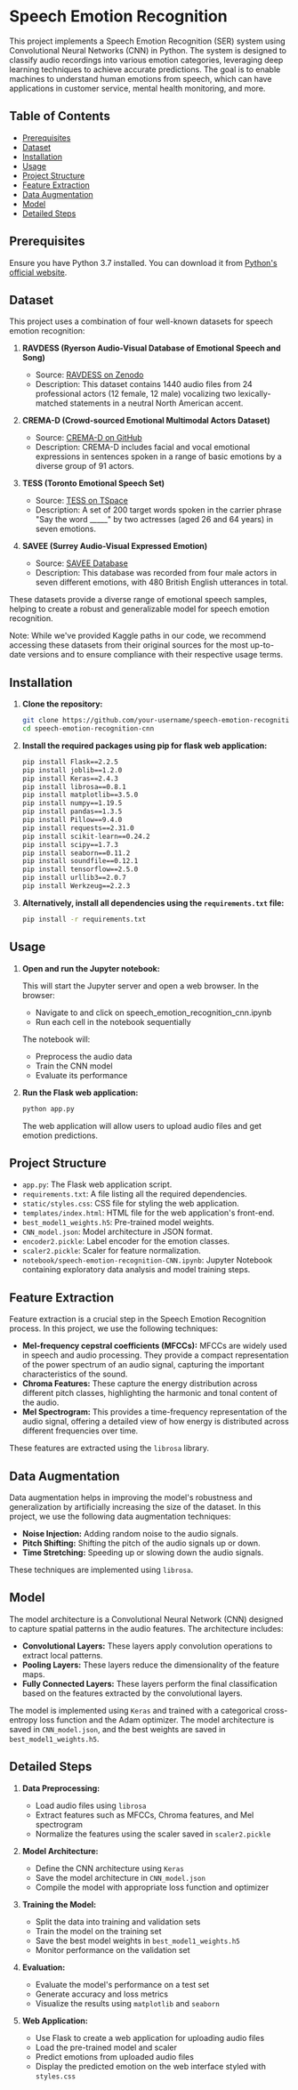 # Speech Emotion Recognition 

This project implements a Speech Emotion Recognition (SER) system using Convolutional Neural Networks (CNN) in Python. The system is designed to classify audio recordings into various emotion categories, leveraging deep learning techniques to achieve accurate predictions. The goal is to enable machines to understand human emotions from speech, which can have applications in customer service, mental health monitoring, and more.

## Table of Contents

- [Prerequisites](#prerequisites)
- [Dataset](#dataset)
- [Installation](#installation)
- [Usage](#usage)
- [Project Structure](#project-structure)
- [Feature Extraction](#feature-extraction)
- [Data Augmentation](#data-augmentation)
- [Model](#model)
- [Detailed Steps](#detailed-steps)

## Prerequisites

Ensure you have Python 3.7 installed. You can download it from [Python's official website](https://www.python.org/downloads/release/python-370/).

## Dataset

This project uses a combination of four well-known datasets for speech emotion recognition:

1. **RAVDESS (Ryerson Audio-Visual Database of Emotional Speech and Song)**
   - Source: [RAVDESS on Zenodo](https://zenodo.org/record/1188976)
   - Description: This dataset contains 1440 audio files from 24 professional actors (12 female, 12 male) vocalizing two lexically-matched statements in a neutral North American accent.

2. **CREMA-D (Crowd-sourced Emotional Multimodal Actors Dataset)**
   - Source: [CREMA-D on GitHub](https://github.com/CheyneyComputerScience/CREMA-D)
   - Description: CREMA-D includes facial and vocal emotional expressions in sentences spoken in a range of basic emotions by a diverse group of 91 actors.

3. **TESS (Toronto Emotional Speech Set)**
   - Source: [TESS on TSpace](https://tspace.library.utoronto.ca/handle/1807/24487)
   - Description: A set of 200 target words spoken in the carrier phrase "Say the word _____" by two actresses (aged 26 and 64 years) in seven emotions.

4. **SAVEE (Surrey Audio-Visual Expressed Emotion)**
   - Source: [SAVEE Database](http://kahlan.eps.surrey.ac.uk/savee/)
   - Description: This database was recorded from four male actors in seven different emotions, with 480 British English utterances in total.

These datasets provide a diverse range of emotional speech samples, helping to create a robust and generalizable model for speech emotion recognition.

Note: While we've provided Kaggle paths in our code, we recommend accessing these datasets from their original sources for the most up-to-date versions and to ensure compliance with their respective usage terms.

## Installation

1. **Clone the repository:**

    ```bash
    git clone https://github.com/your-username/speech-emotion-recognition-cnn.git
    cd speech-emotion-recognition-cnn
    ```

2. **Install the required packages using pip for flask web application:**

    ```bash
    pip install Flask==2.2.5
    pip install joblib==1.2.0
    pip install Keras==2.4.3
    pip install librosa==0.8.1
    pip install matplotlib==3.5.0
    pip install numpy==1.19.5
    pip install pandas==1.3.5
    pip install Pillow==9.4.0
    pip install requests==2.31.0
    pip install scikit-learn==0.24.2
    pip install scipy==1.7.3
    pip install seaborn==0.11.2
    pip install soundfile==0.12.1
    pip install tensorflow==2.5.0
    pip install urllib3==2.0.7
    pip install Werkzeug==2.2.3
    ```

3. **Alternatively, install all dependencies using the `requirements.txt` file:**

    ```bash
    pip install -r requirements.txt
    ```

## Usage

1. **Open and run the Jupyter notebook:**

    This will start the Jupyter server and open a web browser. In the browser:

    - Navigate to and click on speech_emotion_recognition_cnn.ipynb
    - Run each cell in the notebook sequentially

    The notebook will:

    - Preprocess the audio data
    - Train the CNN model
    - Evaluate its performance

2. **Run the Flask web application:**

    ```bash
    python app.py
    ```

    The web application will allow users to upload audio files and get emotion predictions.

## Project Structure

- `app.py`: The Flask web application script.
- `requirements.txt`: A file listing all the required dependencies.
- `static/styles.css`: CSS file for styling the web application.
- `templates/index.html`: HTML file for the web application's front-end.
- `best_model1_weights.h5`: Pre-trained model weights.
- `CNN_model.json`: Model architecture in JSON format.
- `encoder2.pickle`: Label encoder for the emotion classes.
- `scaler2.pickle`: Scaler for feature normalization.
- `notebook/speech-emotion-recognition-CNN.ipynb`: Jupyter Notebook containing exploratory data analysis and model training steps.

## Feature Extraction

Feature extraction is a crucial step in the Speech Emotion Recognition process. In this project, we use the following techniques:

- **Mel-frequency cepstral coefficients (MFCCs):** MFCCs are widely used in speech and audio processing. They provide a compact representation of the power spectrum of an audio signal, capturing the important characteristics of the sound.
- **Chroma Features:** These capture the energy distribution across different pitch classes, highlighting the harmonic and tonal content of the audio.
- **Mel Spectrogram:** This provides a time-frequency representation of the audio signal, offering a detailed view of how energy is distributed across different frequencies over time.

These features are extracted using the `librosa` library.

## Data Augmentation

Data augmentation helps in improving the model's robustness and generalization by artificially increasing the size of the dataset. In this project, we use the following data augmentation techniques:

- **Noise Injection:** Adding random noise to the audio signals.
- **Pitch Shifting:** Shifting the pitch of the audio signals up or down.
- **Time Stretching:** Speeding up or slowing down the audio signals.

These techniques are implemented using `librosa`.

## Model

The model architecture is a Convolutional Neural Network (CNN) designed to capture spatial patterns in the audio features. The architecture includes:

- **Convolutional Layers:** These layers apply convolution operations to extract local patterns.
- **Pooling Layers:** These layers reduce the dimensionality of the feature maps.
- **Fully Connected Layers:** These layers perform the final classification based on the features extracted by the convolutional layers.

The model is implemented using `Keras` and trained with a categorical cross-entropy loss function and the Adam optimizer. The model architecture is saved in `CNN_model.json`, and the best weights are saved in `best_model1_weights.h5`.

## Detailed Steps

1. **Data Preprocessing:**
   - Load audio files using `librosa`
   - Extract features such as MFCCs, Chroma features, and Mel spectrogram
   - Normalize the features using the scaler saved in `scaler2.pickle`

2. **Model Architecture:**
   - Define the CNN architecture using `Keras`
   - Save the model architecture in `CNN_model.json`
   - Compile the model with appropriate loss function and optimizer

3. **Training the Model:**
   - Split the data into training and validation sets
   - Train the model on the training set
   - Save the best model weights in `best_model1_weights.h5`
   - Monitor performance on the validation set

4. **Evaluation:**
   - Evaluate the model's performance on a test set
   - Generate accuracy and loss metrics
   - Visualize the results using `matplotlib` and `seaborn`

5. **Web Application:**
   - Use Flask to create a web application for uploading audio files
   - Load the pre-trained model and scaler
   - Predict emotions from uploaded audio files
   - Display the predicted emotion on the web interface styled with `styles.css`
